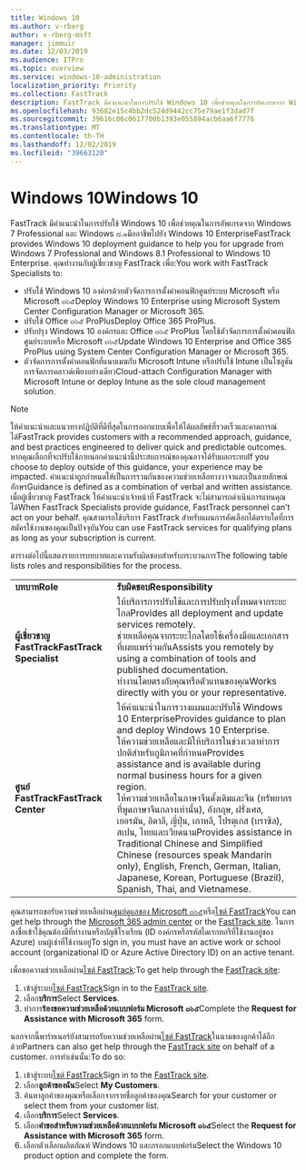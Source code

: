 ```yaml
---
title: Windows 10
ms.author: v-rberg
author: v-rberg-msft
manager: jimmuir
ms.date: 12/03/2019
ms.audience: ITPro
ms.topic: overview
ms.service: windows-10-administration
localization_priority: Priority
ms.collection: FastTrack
description: FastTrack มีคำแนะนำในการปรับใช้ Windows 10 เพื่อช่วยคุณในการอัพเกรดจาก Windows 7 Professional และ Windows ๘.๑มืออาชีพไปยัง Windows 10 Enterprise
ms.openlocfilehash: 93682e15c4bb2dc524d9442cc75e79ae1f3dad7f
ms.sourcegitcommit: 39616c06c0617700b1393e055894acb6aa6f7776
ms.translationtype: MT
ms.contentlocale: th-TH
ms.lasthandoff: 12/02/2019
ms.locfileid: "39663120"
---
```

# <a name="windows-10"></a><span data-ttu-id="c71e5-103">Windows 10</span><span class="sxs-lookup"><span data-stu-id="c71e5-103">Windows 10</span></span>

<span data-ttu-id="c71e5-104">FastTrack มีคำแนะนำในการปรับใช้ Windows 10 เพื่อช่วยคุณในการอัพเกรดจาก Windows 7 Professional และ Windows ๘.๑มืออาชีพไปยัง Windows 10 Enterprise</span><span class="sxs-lookup"><span data-stu-id="c71e5-104">FastTrack provides Windows 10 deployment guidance to help you for upgrade from Windows 7 Professional and Windows 8.1 Professional to Windows 10 Enterprise.</span></span> <span data-ttu-id="c71e5-105">คุณทำงานกับผู้เชี่ยวชาญ FastTrack เพื่อ:</span><span class="sxs-lookup"><span data-stu-id="c71e5-105">You work with FastTrack Specialists to:</span></span>

- <span data-ttu-id="c71e5-106">ปรับใช้ Windows 10 องค์กรด้วยตัวจัดการการตั้งค่าคอนฟิกศูนย์ระบบ Microsoft หรือ Microsoft ๓๖๕</span><span class="sxs-lookup"><span data-stu-id="c71e5-106">Deploy Windows 10 Enterprise using Microsoft System Center Configuration Manager or Microsoft 365.</span></span>
- <span data-ttu-id="c71e5-107">ปรับใช้ Office ๓๖๕ ProPlus</span><span class="sxs-lookup"><span data-stu-id="c71e5-107">Deploy Office 365 ProPlus.</span></span> 
- <span data-ttu-id="c71e5-108">ปรับปรุง Windows 10 องค์กรและ Office ๓๖๕ ProPlus โดยใช้ตัวจัดการการตั้งค่าคอนฟิกศูนย์ระบบหรือ Microsoft ๓๖๕</span><span class="sxs-lookup"><span data-stu-id="c71e5-108">Update Windows 10 Enterprise and Office 365 ProPlus using System Center Configuration Manager or Microsoft 365.</span></span>
- <span data-ttu-id="c71e5-109">ตัวจัดการการตั้งค่าคอนฟิกที่แนบเมฆกับ Microsoft Intune หรือปรับใช้ Intune เป็นโซลูชันการจัดการคลาวด์เพียงอย่างเดียว</span><span class="sxs-lookup"><span data-stu-id="c71e5-109">Cloud-attach Configuration Manager with Microsoft Intune or deploy Intune as the sole cloud management solution.</span></span>
  
> [!NOTE]
> <span data-ttu-id="c71e5-110">ให้คำแนะนำและแนวทางปฏิบัติที่ดีที่สุดในการออกแบบเพื่อให้ได้ผลลัพธ์ที่รวดเร็วและคาดการณ์ได้</span><span class="sxs-lookup"><span data-stu-id="c71e5-110">FastTrack provides customers with a recommended approach, guidance, and best practices engineered to deliver quick and predictable outcomes.</span></span> <span data-ttu-id="c71e5-111">หากคุณเลือกที่จะปรับใช้ภายนอกคำแนะนำนี้ประสบการณ์ของคุณอาจได้รับผลกระทบ</span><span class="sxs-lookup"><span data-stu-id="c71e5-111">If you choose to deploy outside of this guidance, your experience may be impacted.</span></span> <span data-ttu-id="c71e5-112">คำแนะนำถูกกำหนดให้เป็นการรวมกันของความช่วยเหลือทางวาจาและเป็นลายลักษณ์อักษร</span><span class="sxs-lookup"><span data-stu-id="c71e5-112">Guidance is defined as a combination of verbal and written assistance.</span></span> <span data-ttu-id="c71e5-113">เมื่อผู้เชี่ยวชาญ FastTrack ให้คำแนะนำเจ้าหน้าที่ FastTrack จะไม่สามารถดำเนินการแทนคุณได้</span><span class="sxs-lookup"><span data-stu-id="c71e5-113">When FastTrack Specialists provide guidance, FastTrack personnel can’t act on your behalf.</span></span> <span data-ttu-id="c71e5-114">คุณสามารถใช้บริการ FastTrack สำหรับแผนการคัดเลือกได้ตราบใดที่การสมัครใช้งานของคุณเป็นปัจจุบัน</span><span class="sxs-lookup"><span data-stu-id="c71e5-114">You can use FastTrack services for qualifying plans as long as your subscription is current.</span></span>  
    
<span data-ttu-id="c71e5-115">ตารางต่อไปนี้แสดงรายการบทบาทและความรับผิดชอบสำหรับกระบวนการ</span><span class="sxs-lookup"><span data-stu-id="c71e5-115">The following table lists roles and responsibilities for the process.</span></span>

|||
|:-----|:-----|
|<span data-ttu-id="c71e5-116">**บทบาท**</span><span class="sxs-lookup"><span data-stu-id="c71e5-116">**Role**</span></span> <br/> |<span data-ttu-id="c71e5-117">**รับผิดชอบ**</span><span class="sxs-lookup"><span data-stu-id="c71e5-117">**Responsibility**</span></span> <br/> |
|<span data-ttu-id="c71e5-118">**ผู้เชี่ยวชาญ FastTrack**</span><span class="sxs-lookup"><span data-stu-id="c71e5-118">**FastTrack Specialist**</span></span> <br/> |<span data-ttu-id="c71e5-119">ให้บริการการปรับใช้และการปรับปรุงทั้งหมดจากระยะไกล</span><span class="sxs-lookup"><span data-stu-id="c71e5-119">Provides all deployment and update services remotely.</span></span>  <br/> <span data-ttu-id="c71e5-120">ช่วยเหลือคุณจากระยะไกลโดยใช้เครื่องมือและเอกสารที่เผยแพร่ร่วมกัน</span><span class="sxs-lookup"><span data-stu-id="c71e5-120">Assists you remotely by using a combination of tools and published documentation.</span></span> <br/> <span data-ttu-id="c71e5-121">ทำงานโดยตรงกับคุณหรือตัวแทนของคุณ</span><span class="sxs-lookup"><span data-stu-id="c71e5-121">Works directly with you or your representative.</span></span>|
|<span data-ttu-id="c71e5-122">**ศูนย์ FastTrack**</span><span class="sxs-lookup"><span data-stu-id="c71e5-122">**FastTrack Center**</span></span>  <br/> |<span data-ttu-id="c71e5-123">ให้คำแนะนำในการวางแผนและปรับใช้ Windows 10 Enterprise</span><span class="sxs-lookup"><span data-stu-id="c71e5-123">Provides guidance to plan and deploy Windows 10 Enterprise.</span></span>   <br/> <span data-ttu-id="c71e5-124">ให้ความช่วยเหลือและมีให้บริการในช่วงเวลาทำการปกติสำหรับภูมิภาคที่กำหนด</span><span class="sxs-lookup"><span data-stu-id="c71e5-124">Provides assistance and is available during normal business hours for a given region.</span></span> <br/> <span data-ttu-id="c71e5-125">ให้ความช่วยเหลือในภาษาจีนดั้งเดิมและจีน (ทรัพยากรที่พูดภาษาจีนกลางเท่านั้น), อังกฤษ, ฝรั่งเศส, เยอรมัน, อิตาลี, ญี่ปุ่น, เกาหลี, โปรตุเกส (บราซิล), สเปน, ไทยและเวียดนาม</span><span class="sxs-lookup"><span data-stu-id="c71e5-125">Provides assistance in Traditional Chinese and Simplified Chinese (resources speak Mandarin only), English, French, German, Italian, Japanese, Korean, Portuguese (Brazil), Spanish, Thai, and Vietnamese.</span></span>|
 
<span data-ttu-id="c71e5-126">คุณสามารถขอรับความช่วยเหลือผ่าน[ศูนย์ดูแลของ Microsoft ๓๖๕](https://go.microsoft.com/fwlink/?linkid=2032704)หรือ[ไซต์ FastTrack](https://go.microsoft.com/fwlink/?linkid=780698)</span><span class="sxs-lookup"><span data-stu-id="c71e5-126">You can get help through the [Microsoft 365 admin center](https://go.microsoft.com/fwlink/?linkid=2032704) or the [FastTrack site](https://go.microsoft.com/fwlink/?linkid=780698).</span></span> <span data-ttu-id="c71e5-127">ในการลงชื่อเข้าใช้คุณต้องมีที่ทำงานหรือบัญชีโรงเรียน (ID องค์กรหรือรหัสไดเรกทอรีที่ใช้งานอยู่ของ Azure) บนผู้เช่าที่ใช้งานอยู่</span><span class="sxs-lookup"><span data-stu-id="c71e5-127">To sign in, you must have an active work or school account (organizational ID or Azure Active Directory ID) on an active tenant.</span></span> 

<span data-ttu-id="c71e5-128">เพื่อขอความช่วยเหลือผ่าน[ไซต์ FastTrack](https://go.microsoft.com/fwlink/?linkid=780698):</span><span class="sxs-lookup"><span data-stu-id="c71e5-128">To get help through the [FastTrack site](https://go.microsoft.com/fwlink/?linkid=780698):</span></span> 
1.  <span data-ttu-id="c71e5-129">เข้าสู่ระบบ[ไซต์ FastTrack](https://go.microsoft.com/fwlink/?linkid=780698)</span><span class="sxs-lookup"><span data-stu-id="c71e5-129">Sign in to the [FastTrack site](https://go.microsoft.com/fwlink/?linkid=780698).</span></span> 
2.  <span data-ttu-id="c71e5-130">เลือก**บริการ**</span><span class="sxs-lookup"><span data-stu-id="c71e5-130">Select **Services**.</span></span>
3.  <span data-ttu-id="c71e5-131">ทำการ**ร้องขอความช่วยเหลือด้วยแบบฟอร์ม Microsoft ๓๖๕**</span><span class="sxs-lookup"><span data-stu-id="c71e5-131">Complete the **Request for Assistance with Microsoft 365** form.</span></span>
  
<span data-ttu-id="c71e5-132">นอกจากนี้พาร์ทเนอร์ยังสามารถรับความช่วยเหลือผ่าน[ไซต์ FastTrack](https://go.microsoft.com/fwlink/?linkid=780698)ในนามของลูกค้าได้อีกด้วย</span><span class="sxs-lookup"><span data-stu-id="c71e5-132">Partners can also get help through the [FastTrack site](https://go.microsoft.com/fwlink/?linkid=780698) on behalf of a customer.</span></span> <span data-ttu-id="c71e5-133">การทำเช่นนั้น:</span><span class="sxs-lookup"><span data-stu-id="c71e5-133">To do so:</span></span>
1.  <span data-ttu-id="c71e5-134">เข้าสู่ระบบ[ไซต์ FastTrack](https://go.microsoft.com/fwlink/?linkid=780698)</span><span class="sxs-lookup"><span data-stu-id="c71e5-134">Sign in to the [FastTrack site](https://go.microsoft.com/fwlink/?linkid=780698).</span></span> 
2.  <span data-ttu-id="c71e5-135">เลือก**ลูกค้าของฉัน**</span><span class="sxs-lookup"><span data-stu-id="c71e5-135">Select **My Customers**.</span></span>
3.  <span data-ttu-id="c71e5-136">ค้นหาลูกค้าของคุณหรือเลือกจากรายชื่อลูกค้าของคุณ</span><span class="sxs-lookup"><span data-stu-id="c71e5-136">Search for your customer or select them from your customer list.</span></span>
4.  <span data-ttu-id="c71e5-137">เลือก**บริการ**</span><span class="sxs-lookup"><span data-stu-id="c71e5-137">Select **Services**.</span></span>
5.  <span data-ttu-id="c71e5-138">เลือก**คำขอสำหรับความช่วยเหลือด้วยแบบฟอร์ม Microsoft ๓๖๕**</span><span class="sxs-lookup"><span data-stu-id="c71e5-138">Select the **Request for Assistance with Microsoft 365** form.</span></span>
6.  <span data-ttu-id="c71e5-139">เลือกตัวเลือกผลิตภัณฑ์ Windows 10 และกรอกแบบฟอร์ม</span><span class="sxs-lookup"><span data-stu-id="c71e5-139">Select the Windows 10 product option and complete the form.</span></span>
 